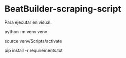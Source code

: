 # BeatBuilder-scraping-script

Para ejecutar en visual:

python -m venv venv

source venv/Scripts/activate

pip install -r requirements.txt
